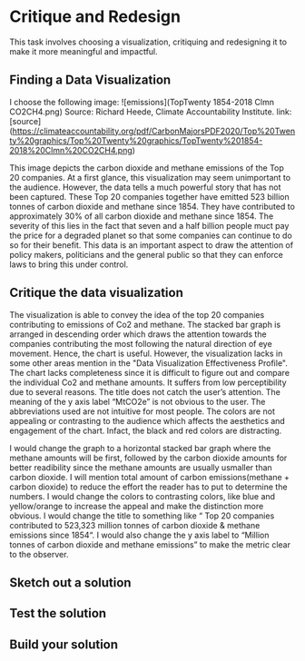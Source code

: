 # Critique and Redesign
This task involves choosing a visualization, critiquing and redesigning it to make it more meaningful and impactful. 

## Finding a Data Visualization
I choose the following image:
![emissions](TopTwenty 1854-2018 Clmn CO2CH4.png)
Source: Richard Heede, Climate Accountability Institute. 
link:[source] (https://climateaccountability.org/pdf/CarbonMajorsPDF2020/Top%20Twenty%20graphics/Top%20Twenty%20graphics/TopTwenty%201854-2018%20Clmn%20CO2CH4.png)

This image depicts the carbon dioxide and methane emissions of the Top 20 companies. At a first glance, this visualization may seem unimportant to the audience. However, the data tells a much powerful story that has not been captured. These Top 20 companies together have emitted 523 billion tonnes of carbon dioxide and methane since 1854. They have contributed to approximately 30% of all carbon dioxide and methane since 1854. The severity of this lies in the fact that seven and a half billion people muct pay the price for a degraded planet so that some companies can continue to do so for their benefit. This data is an important aspect to draw the attention of policy makers, politicians and the general public so that they can enforce laws to bring this under control.

## Critique the data visualization

The visualization is able to convey the idea of the top 20 companies contributing to emissions of Co2 and methane. The stacked bar graph is arranged in descending order which draws the attention towards the companies contributing the most following the natural direction of eye movement. Hence, the chart is useful. However, the visualization lacks in some other areas mention in the "Data Visualization Effectiveness Profile".
The chart lacks completeness since it is difficult to figure out and compare the individual Co2 and methane amounts. 
It suffers from low perceptibility due to several reasons. The title does not catch the user’s attention. The meaning of the y axis label “MtCO2e” is not obvious to the user. The abbreviations used are not intuitive for most people.  The colors are not appealing or contrasting to the audience which affects the aesthetics and engagement of the chart. Infact, the black and red colors are distracting.

I would change the graph to a horizontal stacked bar graph where the methane amounts will be first, followed by the carbon dioxide amounts for better readibility since the methane amounts are usually usmaller than carbon dioxide. I will mention total amount of carbon emissions(methane + carbon dioxide) to reduce the effort the reader has to put to determine the numbers. I would change the colors to contrasting colors, like blue and yellow/orange to increase the appeal and make the distinction more obvious. I would change the title to something like “ Top 20 companies contributed to 523,323 million tonnes of carbon dioxide & methane emissions since 1854“. I would also change the y axis label to “Million tonnes of carbon dioxide and methane emissions” to make the metric clear to the observer.

## Sketch out a solution


## Test the solution

## Build your solution
